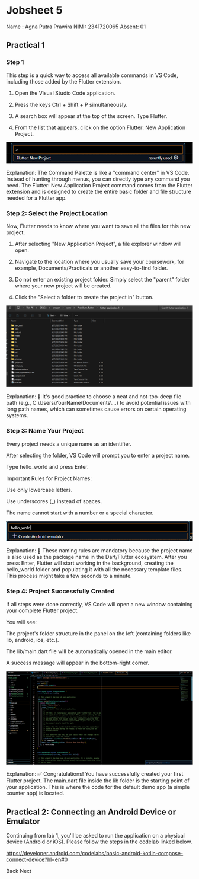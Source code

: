# Jobsheet 5

Name : Agna Putra Prawira
NIM : 2341720065
Absent: 01

## Practical 1

### Step 1

This step is a quick way to access all available commands in VS Code, including those added by the Flutter extension.

1. Open the Visual Studio Code application.

2. Press the keys Ctrl + Shift + P simultaneously.

3. A search box will appear at the top of the screen. Type Flutter.

4. From the list that appears, click on the option Flutter: New Application Project.

![alt text](image/Practical1_pict1.png)

Explanation: The Command Palette is like a "command center" in VS Code. Instead of hunting through menus, you can directly type any command you need. The Flutter: New Application Project command comes from the Flutter extension and is designed to create the entire basic folder and file structure needed for a Flutter app.

### Step 2: Select the Project Location

Now, Flutter needs to know where you want to save all the files for this new project.

1. After selecting "New Application Project", a file explorer window will open.

2. Navigate to the location where you usually save your coursework, for example, Documents/Practicals or another easy-to-find folder.

3. Do not enter an existing project folder. Simply select the "parent" folder where your new project will be created.

4. Click the "Select a folder to create the project in" button.

![alt text](image/Practical1_pict2.png)

Explanation: 📁 It's good practice to choose a neat and not-too-deep file path (e.g., C:\Users\YourName\Documents\…) to avoid potential issues with long path names, which can sometimes cause errors on certain operating systems.

### Step 3: Name Your Project
Every project needs a unique name as an identifier.

After selecting the folder, VS Code will prompt you to enter a project name.

Type hello_world and press Enter.

Important Rules for Project Names:

Use only lowercase letters.

Use underscores (_) instead of spaces.

The name cannot start with a number or a special character.

![alt text](image/Practical1_pict3.png)

Explanation: 📝 These naming rules are mandatory because the project name is also used as the package name in the Dart/Flutter ecosystem. After you press Enter, Flutter will start working in the background, creating the hello_world folder and populating it with all the necessary template files. This process might take a few seconds to a minute.

### Step 4: Project Successfully Created
If all steps were done correctly, VS Code will open a new window containing your complete Flutter project.

You will see:

The project's folder structure in the panel on the left (containing folders like lib, android, ios, etc.).

The lib/main.dart file will be automatically opened in the main editor.

A success message will appear in the bottom-right corner.

![alt text](image/Practical1_pict4.png)

Explanation: ✅ Congratulations! You have successfully created your first Flutter project. The main.dart file inside the lib folder is the starting point of your application. This is where the code for the default demo app (a simple counter app) is located.

## Practical 2: Connecting an Android Device or Emulator

Continuing from lab 1, you'll be asked to run the application on a physical device (Android or iOS). Please follow the steps in the codelab linked below.

https://developer.android.com/codelabs/basic-android-kotlin-compose-connect-device?hl=en#0

Back
Next
